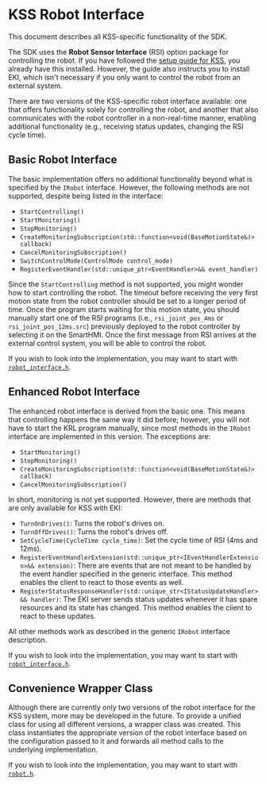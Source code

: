 # KSS Robot Interface

This document describes all KSS-specific functionality of the SDK.

The SDK uses the **Robot Sensor Interface** (RSI) option package for controlling the robot. If you have followed the [setup guide for KSS](kss_eki_setup.md), you already have this installed. However, the guide also instructs you to install EKI, which isn't necessary if you only want to control the robot from an external system.

There are two versions of the KSS-specific robot interface available: one that offers functionality solely for controlling the robot, and another that also communicates with the robot controller in a non-real-time manner, enabling additional functionality (e.g., receiving status updates, changing the RSI cycle time).

## Basic Robot Interface

The basic implementation offers no additional functionality beyond what is specified by the `IRobot` interface. However, the following methods are not supported, despite being listed in the interface:

- `StartControlling()`
- `StartMonitoring()`
- `StopMonitoring()`
- `CreateMonitoringSubscription(std::function<void(BaseMotionState&)> callback)`
- `CancelMonitoringSubscription()`
- `SwitchControlMode(ControlMode control_mode)`
- `RegisterEventHandler(std::unique_ptr<EventHandler>&& event_handler)`

Since the `StartControlling` method is not supported, you might wonder how to start controlling the robot. The timeout before receiving the very first motion state from the robot controller should be set to a longer period of time. Once the program starts waiting for this motion state, you should manually start one of the RSI programs (i.e., `rsi_joint_pos_4ms` or `rsi_joint_pos_12ms.src`) previously deployed to the robot controller by selecting it on the SmartHMI. Once the first message from RSI arrives at the external control system, you will be able to control the robot.

If you wish to look into the implementation, you may want to start with [`robot_interface.h`](../kss/include/kuka/external-control-sdk/kss/rsi/robot_interface.h).

## Enhanced Robot Interface

The enhanced robot interface is derived from the basic one. This means that controlling happens the same way it did before; however, you will not have to start the KRL program manually, since most methods in the `IRobot` interface are implemented in this version. The exceptions are:

- `StartMonitoring()`
- `StopMonitoring()`
- `CreateMonitoringSubscription(std::function<void(BaseMotionState&)> callback)`
- `CancelMonitoringSubscription()`

In short, monitoring is not yet supported. However, there are methods that are only available for KSS with EKI:

- `TurnOnDrives()`: Turns the robot's drives on.
- `TurnOffDrives()`: Turns the robot's drives off.
- `SetCycleTime(CycleTime cycle_time)`: Set the cycle time of RSI (4ms and 12ms).
- `RegisterEventHandlerExtension(std::unique_ptr<IEventHandlerExtension>&& extension)`: There are events that are not meant to be handled by the event handler specified in the generic interface. This method enables the client to react to those events as well.
- `RegisterStatusResponseHandler(std::unique_str<IStatusUpdateHandler>&& handler)`: The EKI server sends status updates whenever it has spare resources and its state has changed. This method enables the client to react to these updates.

All other methods work as described in the generic `IRobot` interface description.

If you wish to look into the implementation, you may want to start with [`robot_interface.h`](../kss/include/kuka/external-control-sdk/kss/eki/robot_interface.h).

## Convenience Wrapper Class

Although there are currently only two versions of the robot interface for the KSS system, more may be developed in the future. To provide a unified class for using all different versions, a wrapper class was created. This class instantiates the appropriate version of the robot interface based on the configuration passed to it and forwards all method calls to the underlying implementation.

If you wish to look into the implementation, you may want to start with [`robot.h`](../kss/include/kuka/external-control-sdk/kss/robot.h).
